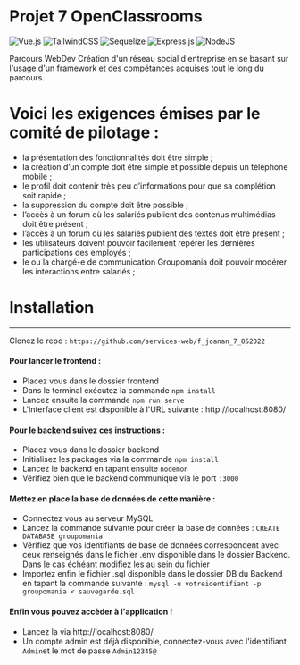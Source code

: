 # Projet 7 OpenClassrooms
	

![Vue.js](https://img.shields.io/badge/vuejs-framework%20frontend-green)
![TailwindCSS](https://img.shields.io/badge/Tailwind-framework%20CSS-blue)
![Sequelize](https://img.shields.io/badge/sequelise-ORM-informational)
![Express.js](https://img.shields.io/badge/Express.js-Applications--Web-9cf)
![NodeJS](https://img.shields.io/badge/Node--JS-environnement%20d'ex%C3%A9cution%20JavaScript-yellowgreen)

Parcours WebDev
Création d'un réseau social d'entreprise en se basant sur l'usage d'un framework et des compétances acquises tout le long du parcours. 

 
# Voici les exigences émises par le comité de pilotage :

* la présentation des fonctionnalités doit être simple ;
* la création d’un compte doit être simple et possible depuis un téléphone mobile ;
* le profil doit contenir très peu d’informations pour que sa complétion soit rapide ;
* la suppression du compte doit être possible ;
* l’accès à un forum où les salariés publient des contenus multimédias doit être présent ;
* l’accès à un forum où les salariés publient des textes doit être présent ;
* les utilisateurs doivent pouvoir facilement repérer les dernières participations des employés ;
* le ou la chargé-e de communication Groupomania doit pouvoir modérer les interactions entre
salariés ;

# Installation  
***
Clonez le repo : `https://github.com/services-web/f_joanan_7_052022` 

#### Pour lancer le frontend : 
* Placez vous dans le dossier frontend
* Dans le terminal exécutez la commande `npm install`
* Lancez ensuite la commande `npm run serve`
* L'interface client est disponible à l'URL suivante : http://localhost:8080/

#### Pour le backend suivez ces instructions :
* Placez vous dans le dossier backend
* Initialisez les packages via la commande `npm install`
* Lancez le backend en tapant ensuite `nodemon`
* Vérifiez bien que le backend communique via le port `:3000`

#### Mettez en place la base de données de cette manière :
* Connectez vous au serveur MySQL
* Lancez la commande suivante pour créer la base de données : `CREATE DATABASE groupomania`
* Vérifiez que vos identifiants de base de données correspondent avec ceux renseignés dans le fichier .env disponible dans le dossier Backend. Dans le cas échéant modifiez les au sein du fichier
* Importez enfin le fichier .sql disponible dans le dossier DB du Backend en tapant la commande suivante : `mysql -u votreidentifiant -p groupomania < sauvegarde.sql`

#### Enfin vous pouvez accèder à l'application ! 
* Lancez la via http://localhost:8080/
* Un compte admin est déjà disponible, connectez-vous avec l'identifiant `Admin`et le mot de passe `Admin12345@`
